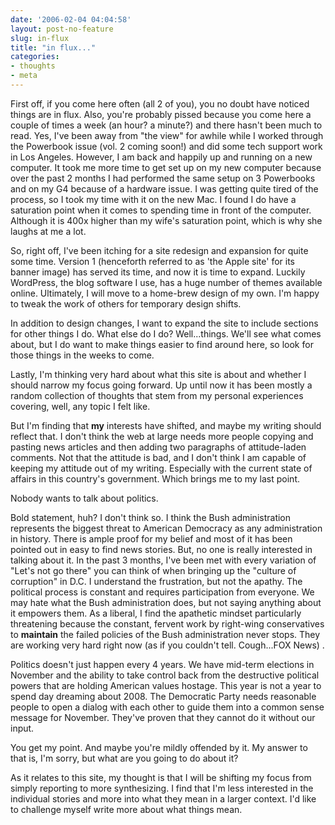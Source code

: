 ```yaml
---
date: '2006-02-04 04:04:58'
layout: post-no-feature
slug: in-flux
title: "in flux..."
categories:
- thoughts
- meta
---
```


First off, if you come here often (all 2 of you), you no doubt have noticed things are in flux. Also, you're probably pissed because you come here a couple of times a week (an hour? a minute?) and there hasn't been much to read. Yes, I've been away from "the view" for awhile while I worked through the Powerbook issue (vol. 2 coming soon!) and did some tech support work in Los Angeles. However, I am back and happily up and running on a new computer. It took me more time to get set up on my new computer because over the past 2 months I had performed the same setup on 3 Powerbooks and on my G4 because of a hardware issue. I was getting quite tired of the process, so I took my time with it on the new Mac. I found I do have a saturation point when it comes to spending time in front of the computer. Although it is 400x higher than my wife's saturation point, which is why she laughs at me a lot.

So, right off, I've been itching for a site redesign and expansion for quite some time. Version 1 (henceforth referred to as 'the Apple site' for its banner image) has served its time, and now it is time to expand. Luckily WordPress, the blog software I use, has a huge number of themes available online. Ultimately, I will move to a home-brew design of my own. I'm happy to tweak the work of others for temporary design shifts.

In addition to design changes, I want to expand the site to include sections for other things I do. What else do I do? Well...things. We'll see what comes about, but I do want to make things easier to find around here, so look for those things in the weeks to come.

Lastly, I'm thinking very hard about what this site is about and whether I should narrow my focus going forward. Up until now it has been mostly a random collection of thoughts that stem from my personal experiences covering, well, any topic I felt like.

But I'm finding that **my** interests have shifted, and maybe my writing should reflect that. I don't think the web at large needs more people copying and pasting news articles and then adding two paragraphs of attitude-laden comments. Not that the attitude is bad, and I don't think I am capable of keeping my attitude out of my writing. Especially with the current state of affairs in this country's government. Which brings me to my last point.

Nobody wants to talk about politics.

Bold statement, huh? I don't think so. I think the Bush administration represents the biggest threat to American Democracy as any administration in history. There is ample proof for my belief and most of it has been pointed out in easy to find news stories. But, no one is really interested in talking about it. In the past 3 months, I've been met with every variation of "Let's not go there" you can think of when bringing up the "culture of corruption" in D.C. I understand the frustration, but not the apathy. The political process is constant and requires participation from everyone. We may hate what the Bush administration does, but not saying anything about it empowers them. As a liberal, I find the apathetic mindset particularly threatening because the constant, fervent work by right-wing conservatives to **maintain** the failed policies of the Bush administration never stops. They are working very hard right now (as if you couldn't tell. Cough...FOX News) .

Politics doesn't just happen every 4 years. We have mid-term elections in November and the ability to take control back from the destructive political powers that are holding American values hostage. This year is not a year to spend day dreaming about 2008. The Democratic Party needs reasonable people to open a dialog with each other to guide them into a common sense message for November. They've proven that they cannot do it without our input.

You get my point. And maybe you're mildly offended by it. My answer to that is, I'm sorry, but what are you going to do about it?

As it relates to this site, my thought is that I will be shifting my focus from simply reporting to more synthesizing. I find that I'm less interested in the individual stories and more into what they mean in a larger context. I'd like to challenge myself write more about what things mean.